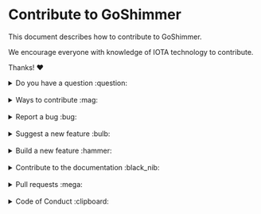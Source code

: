# Contribute to GoShimmer

This document describes how to contribute to GoShimmer.

We encourage everyone with knowledge of IOTA technology to contribute.

Thanks! :heart:

<details>
<summary>Do you have a question :question:</summary>
<br>

If you have a general or technical question, you can use one of the following resources instead of submitting an issue:

- [**Developer documentation:**](https://docs.iota.org/) For official information about developing with IOTA technology
- [**Discord:**](https://discord.iota.org/) For real-time chats with the developers and community members
- [**IOTA cafe:**](https://iota.cafe/) For technical discussions with the Research and Development Department at the IOTA Foundation
- [**StackExchange:**](https://iota.stackexchange.com/) For technical and troubleshooting questions
</details>

<br>

<details>
<summary>Ways to contribute :mag:</summary>
<br>

To contribute to GoShimmer on GitHub, you can:

- Report a bug
- Suggest a new feature
- Build a new feature
- Contribute to the documentation
</details>

<br>

<details>
<summary>Report a bug :bug:</summary>
<br>

This section guides you through reporting a bug. Following these guidelines helps maintainers and the community understand the bug, reproduce the behavior, and find related bugs.

### Before reporting a bug

Please check the following list:

- **Do not open a GitHub issue for [security vulnerabilities](.github/SECURITY.MD)**, instead, please contact us at [security@iota.org](mailto:security@iota.org).

- **Ensure the bug was not already reported** by searching on GitHub under [**Issues**](https://github.com/iotaledger/goshimmer/issues). If the bug has already been reported **and the issue is still open**, add a comment to the existing issue instead of opening a new one.

**Note:** If you find a **Closed** issue that seems similar to what you're experiencing, open a new issue and include a link to the original issue in the body of your new one.

### Submitting A Bug Report

To report a bug, [open a new issue](https://github.com/iotaledger/goshimmer/issues/new), and be sure to include as many details as possible, using the template.

**Note:** Minor changes such as fixing a typo can but do not need an open issue.

If you also want to fix the bug, submit a [pull request](#pull-requests) and reference the issue.
</details>

<br>

<details>
<summary>Suggest a new feature :bulb:</summary>
<br>

This section guides you through suggesting a new feature. Following these guidelines helps maintainers and the community collaborate to find the best possible way forward with your suggestion.

### Before suggesting a new feature

**Ensure the feature has not already been suggested** by searching on GitHub under [**Issues**](https://github.com/iotaledger/goshimmer/issues).

### Suggesting a new feature

To suggest a new feature, talk to the IOTA community and IOTA Foundation members in the #goshimmer-discussion channel on [Discord](https://discord.iota.org/).

If the GoShimmer team approves your feature, the team will create an issue for it.
</details>

<br>

<details>
<summary>Build a new feature :hammer:</summary>
<br>

This section guides you through building a new feature. Following these guidelines helps give your feature the best chance of being approved and merged.

### Before building a new feature

Make sure to discuss the feature in the #goshimmer-discussion channel on [Discord](https://discord.iota.org/).

Otherwise, your feature may not be approved at all.

### Building a new feature

To build a new feature, check out a new branch based on the `master` branch, and be sure to consider the following:

- If the feature has a public facing API, make sure to document it, using Godoc code comments
</details>

<br>

<details>
<summary>Contribute to the documentation :black_nib:</summary>
<br>

The GoShimmer documentation is hosted on https://docs.iota.org, which is built from content in the [documentation](https://github.com/iotaledger/documentation) repository.

Please see the [guidelines](https://github.com/iotaledger/documentation/CONTRIBUTING.md) on the documentation repository for information on how to contribute to the documentation.
</details>

<br>

<details>
<summary>Pull requests :mega:</summary>
<br>

This section guides you through submitting a pull request (PR). Following these guidelines helps give your PR the best chance of being approved and merged.

### Before submitting a pull request

When creating a pull request, please follow these steps to have your contribution considered by the maintainers:

- A pull request should have exactly one concern (for example one feature or one bug). If a PR address more than one concern, it should be split into two or more PRs.

- A pull request can be merged only if it references an open issue

    **Note:** Minor changes such as fixing a typo can but do not need an open issue.

### Submitting a pull request

The following is a typical workflow for submitting a new pull request:

1. Fork this repository
2. Create a new branch based on your fork. For example, `git checkout -b fix/my-fix` or ` git checkout -b feat/my-feature`.
3. Commit changes and push them to your fork
4. Run the `go fmt` command to make sure your code is well formatted
5. Target your pull request to be merged with `develop`

If all [status checks](https://help.github.com/articles/about-status-checks/) pass, and the maintainer approves the PR, it will be merged.

**Note:** Reviewers may ask you to complete additional work, tests, or other changes before your pull request can be approved and merged.
</details>

<br>

<details>
<summary>Code of Conduct :clipboard:</summary>
<br>

This project and everyone participating in it is governed by the [IOTA Code of Conduct](.github/CODE_OF_CONDUCT.md).